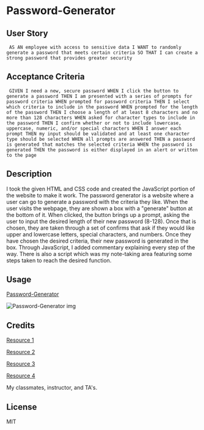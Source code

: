 # Password-Generator

## User Story
``
AS AN employee with access to sensitive data
I WANT to randomly generate a password that meets certain criteria
SO THAT I can create a strong password that provides greater security``

## Acceptance Criteria
``
GIVEN I need a new, secure password
WHEN I click the button to generate a password
THEN I am presented with a series of prompts for password criteria
WHEN prompted for password criteria
THEN I select which criteria to include in the password
WHEN prompted for the length of the password
THEN I choose a length of at least 8 characters and no more than 128 characters
WHEN asked for character types to include in the password
THEN I confirm whether or not to include lowercase, uppercase, numeric, and/or special characters
WHEN I answer each prompt
THEN my input should be validated and at least one character type should be selected
WHEN all prompts are answered
THEN a password is generated that matches the selected criteria
WHEN the password is generated
THEN the password is either displayed in an alert or written to the page``

## Description
 
I took the given HTML and CSS code and created the JavaScript portion of the website to make it work. The password generator is a website where a user can go to generate a password with the criteria they like. When the user visits the webpage, they are shown a box with a "generate" button at the bottom of it. When clicked, the button brings up a prompt, asking the user to input the desired length of their new password (8-128). Once that is chosen, they are taken through a set of confirms that ask if they would like upper and lowercase letters, special characters, and numbers. Once they have chosen the desired criteria, their new password is generated in the box. Through JavaScript, I added commentary explaining every step of the way. There is also a script which was my note-taking area featuring some steps taken to reach the desired function.

## Usage
[Password-Generator](https://ashleyg5.github.io/Password-Generator/)
 
![Password-Generator img](https://user-images.githubusercontent.com/118938942/228973078-52c78ee7-b379-410d-8b84-bac29bffe920.png)


## Credits

[Resource 1](https://www.w3schools.com/js/js_loop_for.asp)

[Resource 2](https://www.w3schools.com/js/js_if_else.asp)

[Resource 3](https://developer.mozilla.org/en-US/docs/Web/JavaScript/Reference/Global_Objects/Array)

[Resource 4](https://www.youtube.com/watch?v=v2jfGo7ztm8)

My classmates, instructor, and TA's.

## License

MIT


